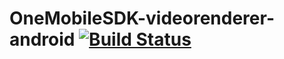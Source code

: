 # OneMobileSDK-videorenderer-android [![Build Status](https://travis-ci.com/VerizonAdPlatforms/OneMobileSDK-videorenderer-android.svg?branch=master)](https://travis-ci.com/VerizonAdPlatforms/OneMobileSDK-videorenderer-android)
